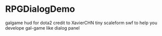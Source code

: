 # RPGDialogDemo
galgame hud for dota2
credit to XavierCHN
tiny scaleform swf to help you develope gal-game like dialog panel
